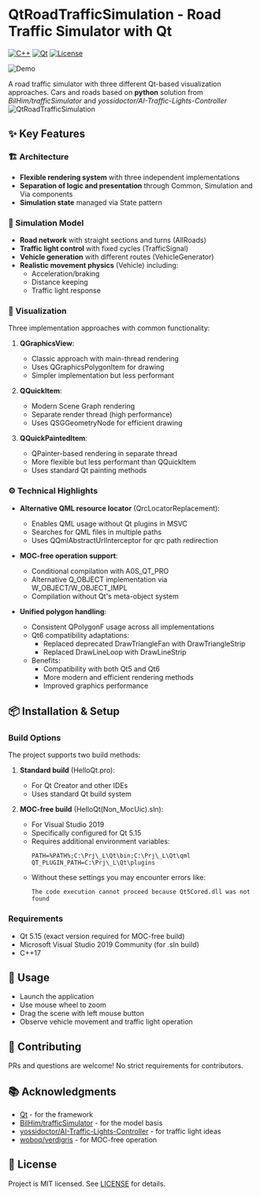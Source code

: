 # QtRoadTrafficSimulation - Road Traffic Simulator with Qt
[![C++](https://img.shields.io/badge/C%2B%2B-17-blue?logo=cplusplus)](https://en.wikipedia.org/wiki/C++)
[![Qt](https://img.shields.io/badge/Qt-5.15-blue?logo=qt)](https://www.qt.io/)
[![License](https://img.shields.io/badge/License-MIT-green)](https://github.com/Alex0vSky/QtRoadTrafficSimulation/blob/main/LICENSE)

![Demo](https://github.com/Alex0vSky/QtRoadTrafficSimulation/assets/52796897/f26689eb-eb79-459b-86b8-198bb3f7aa7c)

A road traffic simulator with three different Qt-based visualization approaches.
Cars and roads based on __python__ solution from *BilHim/trafficSimulator* and *yossidoctor/AI-Traffic-Lights-Controller*
![QtRoadTrafficSimulation](https://github.com/Alex0vSky/QtRoadTrafficSimulation/assets/52796897/f26689eb-eb79-459b-86b8-198bb3f7aa7c)

## ✨ Key Features

### 🏗️ Architecture
- **Flexible rendering system** with three independent implementations
- **Separation of logic and presentation** through Common, Simulation and Via components
- **Simulation state** managed via State pattern

### 🚦 Simulation Model
- **Road network** with straight sections and turns (AllRoads)
- **Traffic light control** with fixed cycles (TrafficSignal)
- **Vehicle generation** with different routes (VehicleGenerator)
- **Realistic movement physics** (Vehicle) including:
  - Acceleration/braking
  - Distance keeping
  - Traffic light response

### 🎨 Visualization
Three implementation approaches with common functionality:
1. **QGraphicsView**:
   - Classic approach with main-thread rendering
   - Uses QGraphicsPolygonItem for drawing
   - Simpler implementation but less performant

2. **QQuickItem**:
   - Modern Scene Graph rendering
   - Separate render thread (high performance)
   - Uses QSGGeometryNode for efficient drawing

3. **QQuickPaintedItem**:
   - QPainter-based rendering in separate thread
   - More flexible but less performant than QQuickItem
   - Uses standard Qt painting methods

### ⚙️ Technical Highlights
- **Alternative QML resource locator** (QrcLocatorReplacement):
  - Enables QML usage without Qt plugins in MSVC
  - Searches for QML files in multiple paths
  - Uses QQmlAbstractUrlInterceptor for qrc path redirection

- **MOC-free operation support**:
  - Conditional compilation with A0S_QT_PRO
  - Alternative Q_OBJECT implementation via W_OBJECT/W_OBJECT_IMPL
  - Compilation without Qt's meta-object system

- **Unified polygon handling**:
  - Consistent QPolygonF usage across all implementations
  - Qt6 compatibility adaptations:
    - Replaced deprecated DrawTriangleFan with DrawTriangleStrip
    - Replaced DrawLineLoop with DrawLineStrip
  - Benefits:
    - Compatibility with both Qt5 and Qt6
    - More modern and efficient rendering methods
    - Improved graphics performance

## 📦 Installation & Setup

### Build Options
The project supports two build methods:

1. **Standard build** (HelloQt.pro):
   - For Qt Creator and other IDEs
   - Uses standard Qt build system

2. **MOC-free build** (HelloQt(Non_MocUic).sln):
   - For Visual Studio 2019
   - Specifically configured for Qt 5.15
   - Requires additional environment variables:
     ```
     PATH=%PATH%;C:\Prj\_L\Qt\bin;C:\Prj\_L\Qt\qml
     QT_PLUGIN_PATH=C:\Prj\_L\Qt\plugins
     ```
   - Without these settings you may encounter errors like:
     ```
     The code execution cannot proceed because Qt5Cored.dll was not found
     ```

### Requirements
- Qt 5.15 (exact version required for MOC-free build)
- Microsoft Visual Studio 2019 Community (for .sln build)
- C++17

## 🚀 Usage
- Launch the application
- Use mouse wheel to zoom
- Drag the scene with left mouse button
- Observe vehicle movement and traffic light operation

## 🤝 Contributing
PRs and questions are welcome! No strict requirements for contributors.

## 📚 Acknowledgments
- [Qt](https://www.qt.io/) - for the framework
- [BilHim/trafficSimulator](https://github.com/BilHim/trafficSimulator) - for the model basis
- [yossidoctor/AI-Traffic-Lights-Controller](https://github.com/yossidoctor/AI-Traffic-Lights-Controller) - for traffic light ideas
- [woboq/verdigris](https://github.com/woboq/verdigris) - for MOC-free operation

## 📜 License
Project is MIT licensed. See [LICENSE](https://github.com/Alex0vSky/QtRoadTrafficSimulation/blob/main/LICENSE) for details.
